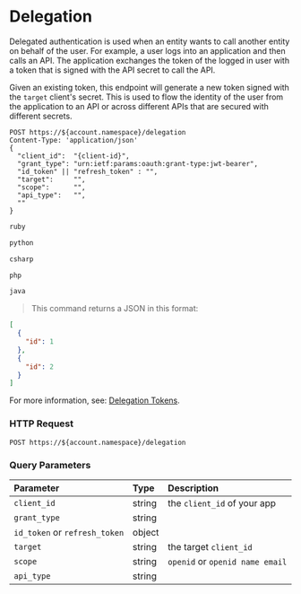 # Delegation

Delegated authentication is used when an entity wants to call another entity on behalf of the user. For example, a user logs into an application and then calls an API. The application exchanges the token of the logged in user with a token that is signed with the API secret to call the API.

Given an existing token, this endpoint will generate a new token signed with the `target` client's secret. This is used to flow the identity of the user from the application to an API or across different APIs that are secured with different secrets.

```shell
POST https://${account.namespace}/delegation
Content-Type: 'application/json'
{
  "client_id":  "{client-id}",
  "grant_type": "urn:ietf:params:oauth:grant-type:jwt-bearer",
  "id_token" || "refresh_token" : "",
  "target":     "",
  "scope":      "",
  "api_type":   "",
  ""
}
```

```ruby
ruby
```

```python
python
```

```csharp
csharp
```

```php
php
```

```java
java
```

> This command returns a JSON in this format:

```json
[
  {
    "id": 1
  },
  {
    "id": 2
  }
]
```

<aside class="notice">
For more information, see: <a href="/tokens/delegation">Delegation Tokens</a>.
</aside>

### HTTP Request

`POST https://${account.namespace}/delegation`

### Query Parameters

| Parameter        | Type       | Description |
|:-----------------|:-----------|:------------|
| `client_id`      | string     | the `client_id` of your app |
| `grant_type`     | string     |             |
| `id_token` or `refresh_token` | object |      |
| `target `        | string     | the target `client_id` |
| `scope `         | string     | `openid` or `openid name email` |
| `api_type`       | string     |             |
